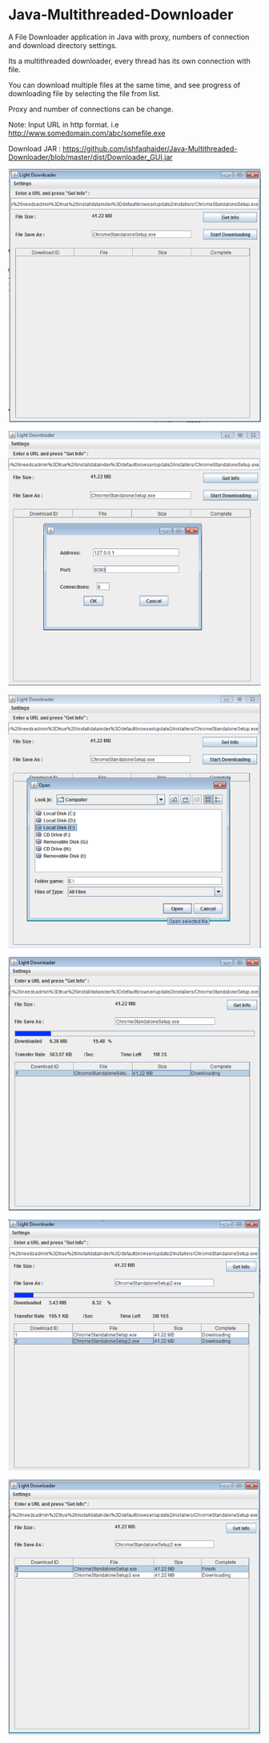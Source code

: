 # Java-Multithreaded-Downloader
A File Downloader application in Java with proxy, numbers of connection and  download directory settings.

Its a multithreaded downloader, every thread has its own connection with file.

You can download multiple files at the same time, 
and see progress of downloading file by selecting the file from list.

Proxy and number of connections can be change.

Note: Input URL in http format. i.e http://www.somedomain.com/abc/somefile.exe

Download JAR : https://github.com/ishfaqhaider/Java-Multithreaded-Downloader/blob/master/dist/Downloader_GUI.jar

![alt tag](https://raw.githubusercontent.com/ishfaqhaider/Java-Multithreaded-Downloader/master/1%20GetFileInfo.png)

![alt tag](https://raw.githubusercontent.com/ishfaqhaider/Java-Multithreaded-Downloader/master/2%20Proxy%26ConnectionSetings.png)

![alt tag](https://raw.githubusercontent.com/ishfaqhaider/Java-Multithreaded-Downloader/master/3%20SelectingDirectory.png)

![alt tag](https://raw.githubusercontent.com/ishfaqhaider/Java-Multithreaded-Downloader/master/4%20Downloading.png)

![alt tag](https://raw.githubusercontent.com/ishfaqhaider/Java-Multithreaded-Downloader/master/5%20Progress.png)

![alt tag](https://raw.githubusercontent.com/ishfaqhaider/Java-Multithreaded-Downloader/master/6%20DownloadComplete.png)

